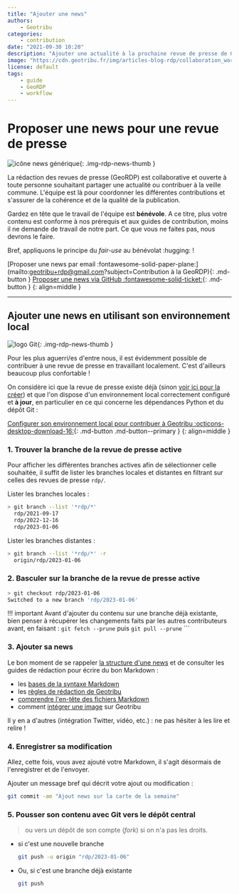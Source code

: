 ```yaml
---
title: "Ajouter une news"
authors:
    - Geotribu
categories:
    - contribution
date: "2021-09-30 10:20"
description: "Ajouter une actualité à la prochaine revue de presse de Geotribu (GeoRDP)."
image: "https://cdn.geotribu.fr/img/articles-blog-rdp/collaboration_world.png"
license: default
tags:
    - guide
    - GeoRDP
    - workflow
---
```


# Proposer une news pour une revue de presse

![icône news générique](https://cdn.geotribu.fr/img/internal/icons-rdp-news/news.png "icône news générique"){: .img-rdp-news-thumb }

La rédaction des revues de presse (GeoRDP) est collaborative et ouverte à toute personne souhaitant partager une actualité ou contribuer à la veille commune. L'équipe est là pour coordonner les différentes contributions et s'assurer de la cohérence et de la qualité de la publication.

Gardez en tête que le travail de l'équipe est **bénévole**. A ce titre, plus votre contenu est conforme à nos prérequis et aux guides de contribution, moins il ne demande de travail de notre part. Ce que vous ne faites pas, nous devrons le faire.

Bref, appliquons le principe du *fair-use* au bénévolat :hugging: !

[Proposer une news par email :fontawesome-solid-paper-plane:](mailto:geotribu+rdp@gmail.com?subject=Contribution à la GeoRDP){: .md-button }
[Proposer une news via GitHub :fontawesome-solid-ticket:](https://github.com/geotribu/website/issues/new?assignees=Guts&labels=contribution+externe%2Crdp%2Ctriage&template=RDP_NEWS.yml){: .md-button }
{: align=middle }

----

## Ajouter une news en utilisant son environnement local

![logo Git](https://cdn.geotribu.fr/img/logos-icones/divers/git.png "logo Git"){: .img-rdp-news-thumb }

Pour les plus aguerri/es d'entre nous, il est évidemment possible de contribuer à une revue de presse en travaillant localement. C'est d'ailleurs beaucoup plus confortable !

On considère ici que la revue de presse existe déjà (sinon [voir ici pour la créer](/rdp/create_rdp/)) et que l'on dispose d'un environnement local correctement configuré et **à jour**, en particulier en ce qui concerne les dépendances Python et du dépôt Git :

[Configurer son environnement local pour contribuer à Geotribu :octicons-desktop-download-16:](/edit/local_edition_setup/){: .md-button .md-button--primary }
{: align=middle }

### 1. Trouver la branche de la revue de presse active

Pour afficher les différentes branches actives afin de sélectionner celle souhaitée, il suffit de lister les branches locales et distantes en filtrant sur celles des revues de presse `rdp/`.

Lister les branches locales :

```sh
> git branch --list '*rdp/*'
  rdp/2021-09-17
  rdp/2022-12-16
  rdp/2023-01-06
```

Lister les branches distantes :

```sh
> git branch --list '*rdp/*' -r
  origin/rdp/2023-01-06
```

### 2. Basculer sur la branche de la revue de presse active

```sh
> git checkout rdp/2023-01-06
Switched to a new branch 'rdp/2023-01-06'
```

!!! important
    Avant d'ajouter du contenu sur une branche déjà existante, bien penser à récupérer les changements faits par les autres contributeurs avant, en faisant : `git fetch --prune` puis `git pull --prune`
    ```  

### 3. Ajouter sa news

Le bon moment de se rappeler [la structure d'une news](/rdp/structure_news/) et de consulter les guides de rédaction pour écrire du bon Markdown :

- les [bases de la syntaxe Markdown](/guides/markdown_basics/)
- les [règles de rédaction de Geotribu](/guides/markdown_quality/)
- [comprendre l'en-tête des fichiers Markdown](/guides/metadata_yaml_frontmatter/)
- comment [intégrer une image](/guides/image/) sur Geotribu

Il y en a d'autres (intégration Twitter, vidéo, etc.) : ne pas hésiter à les lire et relire !

### 4. Enregistrer sa modification

Allez, cette fois, vous avez ajouté votre Markdown, il s'agit désormais de l'enregistrer et de l'envoyer.

Ajouter un message bref qui décrit votre ajout ou modification :

```sh
git commit -am "Ajout news sur la carte de la semaine"
```

### 5. Pousser son contenu avec Git vers le dépôt central

> ou vers un dépôt de son compte (*fork*) si on n'a pas les droits.

- si c'est une nouvelle branche

    ```bash
    git push -u origin "rdp/2023-01-06"
    ```

- Ou, si c'est une branche déjà existante

    ```bash
    git push
    ```
